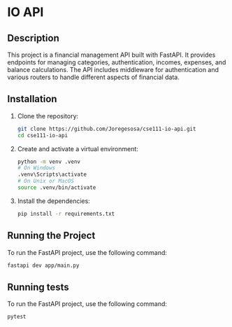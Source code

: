 # IO API

## Description

This project is a financial management API built with FastAPI. It provides endpoints for managing categories, authentication, incomes, expenses, and balance calculations. The API includes middleware for authentication and various routers to handle different aspects of financial data.

## Installation

1. Clone the repository:
    ```sh
    git clone https://github.com/Joregesosa/cse111-io-api.git
    cd cse111-io-api
    ```

2. Create and activate a virtual environment:
    ```sh
    python -m venv .venv
    # On Windows
    .venv\Scripts\activate
    # On Unix or MacOS
    source .venv/bin/activate
    ```

3. Install the dependencies:
    ```sh
    pip install -r requirements.txt
    ```

## Running the Project

To run the FastAPI project, use the following command:
```sh
fastapi dev app/main.py
```

## Running tests

To run the FastAPI project, use the following command:
```sh
pytest
```